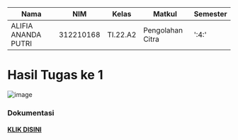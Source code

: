 |**Nama**|**NIM**|**Kelas**|**Matkul**|**Semester**|
|----|---|-----|------|---|
|ALIFIA ANANDA PUTRI|312210168|TI.22.A2|Pengolahan Citra|':4:'|

# Hasil Tugas ke 1

![image](https://github.com/Alifiananda06/PC-1/assets/115884834/dcadba78-75ca-4a84-92f4-211e06d47ca7)


### Dokumentasi
#### [KLIK DISINI]()
